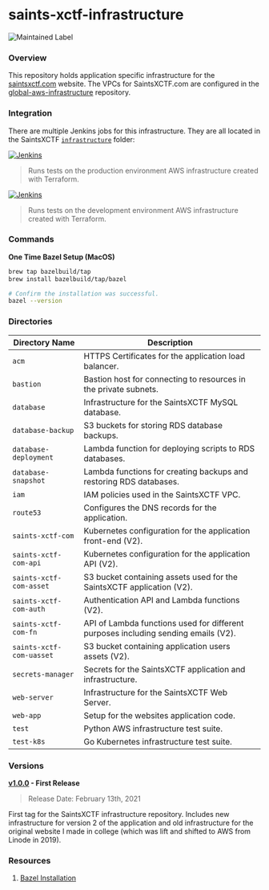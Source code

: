 # saints-xctf-infrastructure

![Maintained Label](https://img.shields.io/badge/Maintained-Yes-brightgreen?style=for-the-badge)

### Overview

This repository holds application specific infrastructure for the [saintsxctf.com](https://www.saintsxctf.com/) website.  The 
VPCs for SaintsXCTF.com are configured in the [global-aws-infrastructure](https://github.com/AJarombek/global-aws-infrastructure) 
repository.

### Integration

There are multiple Jenkins jobs for this infrastructure.  They are all located in the SaintsXCTF
[`infrastructure`](http://jenkins.jarombek.io/job/saints-xctf/job/infrastructure/) folder:

[![Jenkins](https://img.shields.io/badge/Jenkins-%20saints--xctf--infrastructure--test--prod-blue?style=for-the-badge)](https://jenkins.jarombek.io/job/saints-xctf/job/infrastructure/job/saints-xctf-infrastructure-test-prod/)
> Runs tests on the production environment AWS infrastructure created with Terraform.

[![Jenkins](https://img.shields.io/badge/Jenkins-%20saints--xctf--infrastructure--test--dev-blue?style=for-the-badge)](https://jenkins.jarombek.io/job/saints-xctf/job/infrastructure/job/saints-xctf-infrastructure-test-dev/)
> Runs tests on the development environment AWS infrastructure created with Terraform.

### Commands

**One Time Bazel Setup (MacOS)**

```bash
brew tap bazelbuild/tap
brew install bazelbuild/tap/bazel

# Confirm the installation was successful.
bazel --version
```

### Directories

| Directory Name            | Description                                                                         |
|---------------------------|-------------------------------------------------------------------------------------|
| `acm`                     | HTTPS Certificates for the application load balancer.                               |
| `bastion`                 | Bastion host for connecting to resources in the private subnets.                    |
| `database`                | Infrastructure for the SaintsXCTF MySQL database.                                   |
| `database-backup`         | S3 buckets for storing RDS database backups.                                        |
| `database-deployment`     | Lambda function for deploying scripts to RDS databases.                             |
| `database-snapshot`       | Lambda functions for creating backups and restoring RDS databases.                  |
| `iam`                     | IAM policies used in the SaintsXCTF VPC.                                            |
| `route53`                 | Configures the DNS records for the application.                                     |
| `saints-xctf-com`         | Kubernetes configuration for the application front-end (V2).                        |
| `saints-xctf-com-api`     | Kubernetes configuration for the application API (V2).                              |
| `saints-xctf-com-asset`   | S3 bucket containing assets used for the SaintsXCTF application (V2).               |
| `saints-xctf-com-auth`    | Authentication API and Lambda functions (V2).                                       |
| `saints-xctf-com-fn`      | API of Lambda functions used for different purposes including sending emails (V2).  |
| `saints-xctf-com-uasset`  | S3 bucket containing application users assets (V2).                                 |
| `secrets-manager`         | Secrets for the SaintsXCTF application and infrastructure.                          |
| `web-server`              | Infrastructure for the SaintsXCTF Web Server.                                       |
| `web-app`                 | Setup for the websites application code.                                            |
| `test`                    | Python AWS infrastructure test suite.                                               |
| `test-k8s`                | Go Kubernetes infrastructure test suite.                                            |

### Versions

**[v1.0.0](https://github.com/AJarombek/saints-xctf-infrastructure/tree/v1.0.0) - First Release**

> Release Date: February 13th, 2021

First tag for the SaintsXCTF infrastructure repository.  Includes new infrastructure for version 2 of the application 
and old infrastructure for the original website I made in college (which was lift and shifted to AWS from Linode in 
2019).

### Resources

1. [Bazel Installation](https://docs.bazel.build/versions/3.2.0/install-os-x.html)